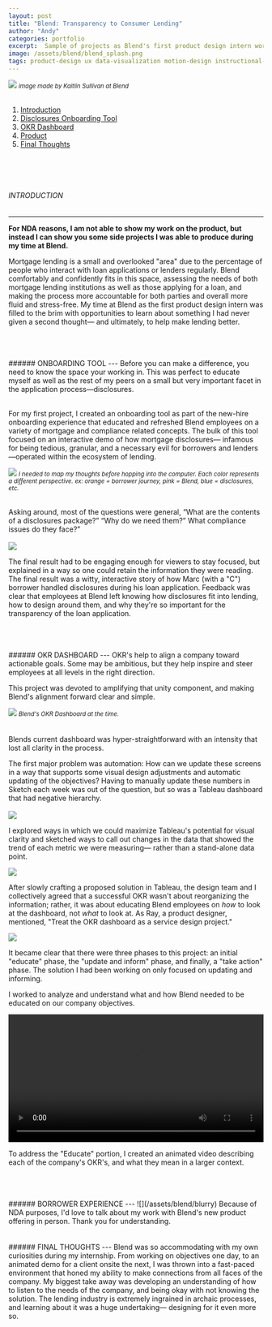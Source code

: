 ```yaml
---
layout: post
title: "Blend: Transparency to Consumer Lending"
author: "Andy"
categories: portfolio
excerpt:  Sample of projects as Blend's first product design intern working on their white-label SaaS platform, helping to deliver speed and transparency to the consumer lending ecosystem.
image: /assets/blend/blend_splash.png
tags: product-design ux data-visualization motion-design instructional-design visual-design research learning-design
---
```


![](/assets/blend/home-product.png)
<small>*image made by Kaitlin Sullivan at Blend*</small>
<br>
<br>

1. [Introduction](#introduction)
2. [Disclosures Onboarding Tool](#disclosures)
3. [OKR Dashboard](#okrs)
4. [Product](#product)
5. [Final Thoughts](#fl)
<br>
<br>
<br>

<a name="introduction"></a>
###### INTRODUCTION
---
**For NDA reasons, I am not able to show my work on the product, but instead I can show you some side projects I was able to produce during my time at Blend.**

Mortgage lending is a small and overlooked "area" due to the percentage of people who interact with loan applications or lenders regularly. Blend comfortably and confidently fits in this space, assessing the needs of both mortgage lending institutions as well as those applying for a loan, and making the process more accountable for both parties and overall more fluid and stress-free. My time at Blend as the first product design intern was filled to the brim with opportunities to learn about something I had never given a second thought— and ultimately, to help make  lending better.

<br>
<Br>
<br>
<a name="disclosures"></a>
###### ONBOARDING TOOL
---
Before you can make a difference, you need to know the space your working in. This was perfect to educate myself as well as the rest of my peers on a small but very important facet in the application process—disclosures.
<br>
<br>

For my first project, I created an onboarding tool as part of the new-hire onboarding experience that educated and refreshed Blend employees on a variety of mortgage and compliance related concepts. The bulk of this tool focused on an interactive demo of how mortgage disclosures— infamous for being tedious, granular, and a necessary evil for borrowers and lenders—operated within the ecosystem of lending.

![](/assets/blend/disclosurespaper.jpeg)
<small>*I needed to map my thoughts before hopping into the computer. Each color represents a different perspective. ex: orange = borrower journey, pink = Blend, blue = disclosures, etc.*</small>
<br>
<br>

Asking around, most of the questions were general, “What are the contents of a disclosures package?” “Why do we need them?” What compliance issues do they face?”
<br>
<br>
![](/assets/blend/disclosures.png)

The final result had to be engaging enough for viewers to stay focused, but explained in a way so one could retain the information they were reading. The final result was a witty, interactive story of how Marc (with a "C") borrower handled disclosures during his loan application. Feedback was clear that employees at Blend left knowing how disclosures fit into lending, how to design around them, and why they're so important for the transparency of the loan application.

<br>
<Br>
<br>
<a name="okrs"></a>
###### OKR DASHBOARD
---
OKR's help to align a company toward actionable goals. Some may be ambitious, but they help inspire and steer employees at all levels in the right direction.

This project was devoted to amplifying that unity component, and making Blend's alignment forward clear and simple.

![](/assets/blend/oldokr.png)
<small>*Blend's OKR Dashboard at the time.*</small>
<br>
<br>
<br>
Blends current dashboard was hyper-straightforward with an intensity that lost all clarity in the process.

The first major problem was automation: How can we update these screens in a way that supports some visual design adjustments and automatic updating of the objectives? Having to manually update these numbers in Sketch each week was out of the question, but so was a Tableau dashboard that had negative hierarchy.
<br>
<br>
![](/assets/blend/okrdraft.png)
<br>

I explored ways in which we could maximize Tableau's potential for visual clarity and sketched ways to call out changes in the data that showed the trend of each metric we were measuring— rather than a stand-alone data point.

![](/assets/blend/solution1.png)
<br>


After slowly crafting a proposed solution in Tableau, the design team and I collectively agreed that a successful OKR wasn't about reorganizing the information; rather, it was about educating Blend employees on *how* to look at the dashboard, not *what* to look at. As Ray, a product designer, mentioned, "Treat the OKR dashboard as a service design project."


![](/assets/blend/okrfoamcore.jpeg)
<br>


It became clear that there were three phases to this project: an initial "educate" phase, the "update and inform" phase, and finally, a "take action" phase. The solution I had been working on only focused on updating and informing.

I worked to analyze and understand what and how Blend needed to be educated on our company objectives.

<video width="100%" autoplay loop>
  <source src="/assets/blend/okreducation.mp4" type="video/mp4" />
  Your browser does not support the video tag.
</video>

To address the "Educate" portion, I created an animated video describing each of the company's OKR's, and what they mean in a larger context.

<br>
<Br>
<br>
<a name="product"></a>
###### BORROWER EXPERIENCE
---
![](/assets/blend/blurry)
Because of NDA purposes, I'd love to talk about my work with Blend's new product offering in person. Thank you for understanding.
<br>
<Br>
<br>
<a name="fl"></a>
###### FINAL THOUGHTS
---
Blend was so accommodating with my own curiosities during my internship. From working on objectives one day, to an animated demo for a client onsite the next, I was thrown into a fast-paced environment that honed my ability to make connections from all faces of the company. My biggest take away was developing an understanding of how to listen to the needs of the company, and being okay with not knowing the solution. The lending industry is extremely ingrained in archaic processes, and learning about it was a huge undertaking— designing for it even more so.
<br>
<Br>
<br>
